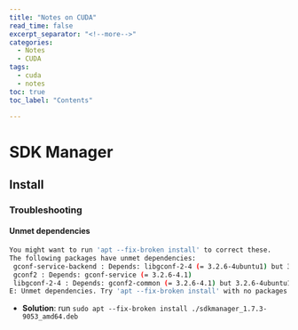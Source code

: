 ```yaml
---
title: "Notes on CUDA"
read_time: false
excerpt_separator: "<!--more-->"
categories:
  - Notes
  - CUDA
tags:
  - cuda
  - notes
toc: true
toc_label: "Contents"

---
```


# SDK Manager

## Install

### Troubleshooting

#### Unmet dependencies

```bash
You might want to run 'apt --fix-broken install' to correct these.
The following packages have unmet dependencies:
 gconf-service-backend : Depends: libgconf-2-4 (= 3.2.6-4ubuntu1) but 3.2.6-4.1 is installed
 gconf2 : Depends: gconf-service (= 3.2.6-4.1)
 libgconf-2-4 : Depends: gconf2-common (= 3.2.6-4.1) but 3.2.6-4ubuntu1 is installed
E: Unmet dependencies. Try 'apt --fix-broken install' with no packages (or specify a solution)
```

- **Solution**: run `sudo apt --fix-broken install ./sdkmanager_1.7.3-9053_amd64.deb`
